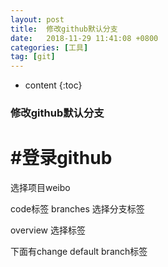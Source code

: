 ```yaml
---
layout: post
title:  修改github默认分支
date:   2018-11-29 11:41:08 +0800
categories: [工具] 
tag: [git] 
---
```


* content
{:toc}

### 修改github默认分支


#登录github
===============


选择项目weibo

code标签
branches 选择分支标签

overview 选择标签

下面有change default branch标签